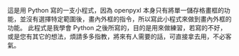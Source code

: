 這是用 Python 寫的一支小程式，因為 openpyxl 本身只有將單一儲存格畫框的功能，並沒有選擇特定範圍後，畫內外框的指令，所以寫此小程式來做到畫內外框的功能。
此程式是我學會 Python 之後所寫的，目的是用來做練習，若寫的不好，或是您有其它的想法，煩請多多指教，將來有人需要的話，可直接拿去用，不必客氣。
